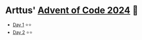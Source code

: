 # Arttus' [Advent of Code 2024](https://adventofcode.com) 🎅

- [Day 1](https://adventofcode.com/2024/day/1) ⭐️⭐️
- [Day 2](https://adventofcode.com/2024/day/2) ⭐️⭐️
